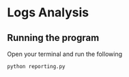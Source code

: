 # Logs Analysis

## Running the program

Open your terminal and run the following
```bash
python reporting.py
```
